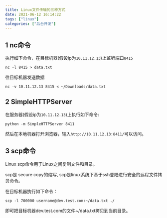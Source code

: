 ```yaml
---
title: Linux文件传输的三种方式
date: 2021-06-12 16:14:22
tags: ["linux"]
categories: ["后台开发"]
---
```


## 1 nc命令

执行如下命令，在目标机器(假设ip为`10.11.12.13`)上监听端口`8415`
```
nc -l 8415 > data.txt
```

往目标机器发送数据 
```
nc -v 10.11.12.13 8415 < ~/Downloads/data.txt
```

## 2 SimpleHTTPServer

在服务器(假设ip为`10.11.12.13`)上执行如下命令: 
```
python -m SimpleHTTPServer 8411 
```
然后在本地机器打开浏览器，输入`http://10.11.12.13:8411/`可以访问。

## 3 scp命令

Linux scp命令用于Linux之间复制文件和目录。

scp是 secure copy的缩写, scp是linux系统下基于ssh登陆进行安全的远程文件拷贝命令。

在目标机器执行如下命令： 
```
scp -l 700000 username@dev.test.com:~/data.txt ./ 
```
即可把目标机器dev.test.com的文件~/data.txt拷贝到当前目录。